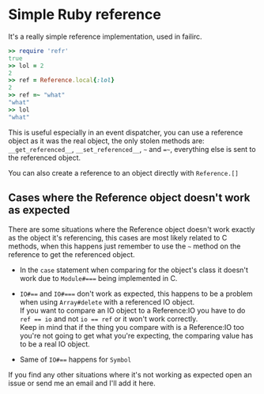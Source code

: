 Simple Ruby reference
=====================

It's a really simple reference implementation, used in failirc.

```ruby
>> require 'refr'
true
>> lol = 2
2
>> ref = Reference.local{:lol}
2
>> ref =~ "what"
"what"
>> lol
"what"
```

This is useful especially in an event dispatcher, you can use a reference object as
it was the real object, the only stolen methods are: `__get_referenced__`, `__set_referenced__`, `~` and `=~`,
everything else is sent to the referenced object.

You can also create a reference to an object directly with `Reference.[]`

Cases where the Reference object doesn't work as expected
---------------------------------------------------------
There are some situations where the Reference object doesn't work exactly as the object it's referencing,
this cases are most likely related to C methods, when this happens just remember to use the `~` method
on the reference to get the referenced object.

* In the `case` statement when comparing for the object's class it doesn't work due to
  `Module#===` being implemented in C.

* `IO#==` and `IO#===` don't work as expected, this happens to be a problem when using `Array#delete` with a
  referenced IO object.
\
  If you want to compare an IO object to a Reference:IO you have to do `ref == io` and not `io == ref` or it
  won't work correctly.
\
  Keep in mind that if the thing you compare with is a Reference:IO too you're not going to get what you're expecting,
  the comparing value has to be a real IO object.

* Same of `IO#==` happens for `Symbol`

If you find any other situations where it's not working as expected open an issue or send me an email
and I'll add it here.

